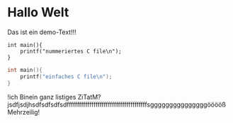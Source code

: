 # Hallo Welt

Das ist ein demo-Text!!!

```{.numberLines .C}
int main(){
	printf("nummeriertes C file\n");
}
```


```C
int main(){
	printf("einfaches C file\n");
}
```

<IMGQUOTE>
!ich Binein ganz listiges ZiTatM?jsdfjsdjhsdfsdfsdfsdfffffffffffffffffffffffffffffffffffffffsgggggggggggggggööööß
Mehrzeilig!
</IMGQUOTE>
